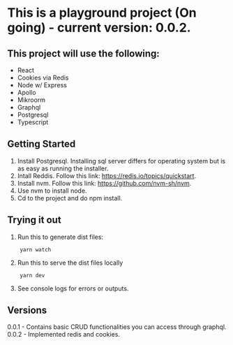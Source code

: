 # This is a playground project (On going) - current version: 0.0.2.

## This project will use the following:

- React
- Cookies via Redis
- Node w/ Express
- Apollo
- Mikroorm
- Graphql
- Postgresql
- Typescript

## Getting Started

1. Install Postgresql. Installing sql server differs for operating system but is as easy as running the installer.
2. Intall Reddis. Follow this link: https://redis.io/topics/quickstart.
3. Install nvm. Follow this link: https://github.com/nvm-sh/nvm.
4. Use nvm to install node.
5. Cd to the project and do npm install.

## Trying it out

1. Run this to generate dist files:

```shell
    yarn watch
```

2. Run this to serve the dist files locally

```shell
    yarn dev
```

3. See console logs for errors or outputs.

## Versions

0.0.1 - Contains basic CRUD functionalities you can access through graphql.
0.0.2 - Implemented redis and cookies.
